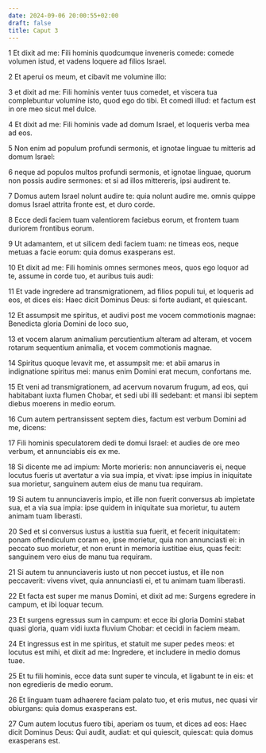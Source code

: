 ```yaml
---
date: 2024-09-06 20:00:55+02:00
draft: false
title: Caput 3
---
```





1 Et dixit ad me: Fili hominis quodcumque inveneris comede: comede volumen istud, et vadens loquere ad filios Israel.

2 Et aperui os meum, et cibavit me volumine illo:

3 et dixit ad me: Fili hominis venter tuus comedet, et viscera tua complebuntur volumine isto, quod ego do tibi. Et comedi illud: et factum est in ore meo sicut mel dulce.

4 Et dixit ad me: Fili hominis vade ad domum Israel, et loqueris verba mea ad eos.

5 Non enim ad populum profundi sermonis, et ignotae linguae tu mitteris ad domum Israel:

6 neque ad populos multos profundi sermonis, et ignotae linguae, quorum non possis audire sermones: et si ad illos mittereris, ipsi audirent te.

7 Domus autem Israel nolunt audire te: quia nolunt audire me. omnis quippe domus Israel attrita fronte est, et duro corde.

8 Ecce dedi faciem tuam valentiorem faciebus eorum, et frontem tuam duriorem frontibus eorum.

9 Ut adamantem, et ut silicem dedi faciem tuam: ne timeas eos, neque metuas a facie eorum: quia domus exasperans est.

10 Et dixit ad me: Fili hominis omnes sermones meos, quos ego loquor ad te, assume in corde tuo, et auribus tuis audi:

11 Et vade ingredere ad transmigrationem, ad filios populi tui, et loqueris ad eos, et dices eis: Haec dicit Dominus Deus: si forte audiant, et quiescant.

12 Et assumpsit me spiritus, et audivi post me vocem commotionis magnae: Benedicta gloria Domini de loco suo,

13 et vocem alarum animalium percutientium alteram ad alteram, et vocem rotarum sequentium animalia, et vocem commotionis magnae.

14 Spiritus quoque levavit me, et assumpsit me: et abii amarus in indignatione spiritus mei: manus enim Domini erat mecum, confortans me.

15 Et veni ad transmigrationem, ad acervum novarum frugum, ad eos, qui habitabant iuxta flumen Chobar, et sedi ubi illi sedebant: et mansi ibi septem diebus moerens in medio eorum.

16 Cum autem pertransissent septem dies, factum est verbum Domini ad me, dicens:

17 Fili hominis speculatorem dedi te domui Israel: et audies de ore meo verbum, et annunciabis eis ex me.

18 Si dicente me ad impium: Morte morieris: non annunciaveris ei, neque locutus fueris ut avertatur a via sua impia, et vivat: ipse impius in iniquitate sua morietur, sanguinem autem eius de manu tua requiram.

19 Si autem tu annunciaveris impio, et ille non fuerit conversus ab impietate sua, et a via sua impia: ipse quidem in iniquitate sua morietur, tu autem animam tuam liberasti.

20 Sed et si conversus iustus a iustitia sua fuerit, et fecerit iniquitatem: ponam offendiculum coram eo, ipse morietur, quia non annunciasti ei: in peccato suo morietur, et non erunt in memoria iustitiae eius, quas fecit: sanguinem vero eius de manu tua requiram.

21 Si autem tu annunciaveris iusto ut non peccet iustus, et ille non peccaverit: vivens vivet, quia annunciasti ei, et tu animam tuam liberasti.

22 Et facta est super me manus Domini, et dixit ad me: Surgens egredere in campum, et ibi loquar tecum.

23 Et surgens egressus sum in campum: et ecce ibi gloria Domini stabat quasi gloria, quam vidi iuxta fluvium Chobar: et cecidi in faciem meam.

24 Et ingressus est in me spiritus, et statuit me super pedes meos: et locutus est mihi, et dixit ad me: Ingredere, et includere in medio domus tuae.

25 Et tu fili hominis, ecce data sunt super te vincula, et ligabunt te in eis: et non egredieris de medio eorum.

26 Et linguam tuam adhaerere faciam palato tuo, et eris mutus, nec quasi vir obiurgans: quia domus exasperans est.

27 Cum autem locutus fuero tibi, aperiam os tuum, et dices ad eos: Haec dicit Dominus Deus: Qui audit, audiat: et qui quiescit, quiescat: quia domus exasperans est.

